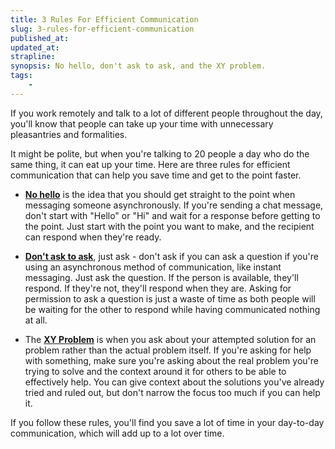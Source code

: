 ```yaml
---
title: 3 Rules For Efficient Communication
slug: 3-rules-for-efficient-communication
published_at: 
updated_at: 
strapline: 
synopsis: No hello, don't ask to ask, and the XY problem.
tags:
    - 
---
```


If you work remotely and talk to a lot of different people throughout the day, you'll know that people can take up your time with unnecessary pleasantries and formalities.

It might be polite, but when you're talking to 20 people a day who do the same thing, it can eat up your time. Here are three rules for efficient communication that can help you save time and get to the point faster.

- **[No hello](https://nohello.net/en/)** is the idea that you should get straight to the point when messaging someone asynchronously. If you're sending a chat message, don't start with "Hello" or "Hi" and wait for a response before getting to the point. Just start with the point you want to make, and the recipient can respond when they're ready.

- **[Don't ask to ask](https://dontasktoask.com/)**, just ask - don't ask if you can ask a question if you're using an asynchronous method of communication, like instant messaging. Just ask the question. If the person is available, they'll respond. If they're not, they'll respond when they are. Asking for permission to ask a question is just a waste of time as both people will be waiting for the other to respond while having communicated nothing at all.

- The **[XY Problem](https://xyproblem.info/)** is when you ask about your attempted solution for an problem rather than the actual problem itself. If you're asking for help with something, make sure you're asking about the real problem you're trying to solve and the context around it for others to be able to effectively help. You can give context about the solutions you've already tried and ruled out, but don't narrow the focus too much if you can help it.

If you follow these rules, you'll find you save a lot of time in your day-to-day communication, which will add up to a lot over time.
